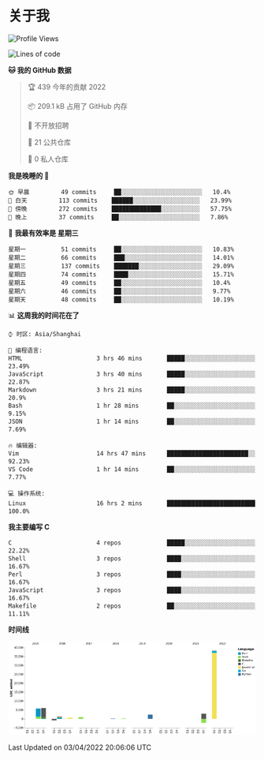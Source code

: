 # 关于我

<!--START_SECTION:waka-->
![Profile Views](http://img.shields.io/badge/%E4%B8%AA%E4%BA%BA%E5%B0%81%E9%9D%A2%E8%A7%82%E7%9C%8B%E6%AC%A1%E6%95%B0-9-blue)

![Lines of code](https://img.shields.io/badge/%E4%BB%8E%E3%80%8C%E4%BD%A0%E5%A5%BD%E4%B8%96%E7%95%8C%E3%80%8D%E6%88%91%E5%B7%B2%E7%BB%8F%E5%86%99%E4%BA%86-56%20Thousand%20%E8%A1%8C%E4%BB%A3%E7%A0%81-blue)

**🐱 我的 GitHub 数据** 

> 🏆 439 今年的贡献 2022
 > 
> 📦 209.1 kB 占用了 GitHub 内存 
 > 
> 🚫 不开放招聘
 > 
> 📜 21 公共仓库 
 > 
> 🔑 0 私人仓库  
 > 
**我是晚睡的 🦉** 

```text
🌞 早晨         49 commits     ██░░░░░░░░░░░░░░░░░░░░░░░   10.4% 
🌆 白天         113 commits    ██████░░░░░░░░░░░░░░░░░░░   23.99% 
🌃 傍晚         272 commits    ██████████████░░░░░░░░░░░   57.75% 
🌙 晚上         37 commits     ██░░░░░░░░░░░░░░░░░░░░░░░   7.86%

```
📅 **我最有效率是 星期三** 

```text
星期一          51 commits     ██░░░░░░░░░░░░░░░░░░░░░░░   10.83% 
星期二          66 commits     ███░░░░░░░░░░░░░░░░░░░░░░   14.01% 
星期三          137 commits    ███████░░░░░░░░░░░░░░░░░░   29.09% 
星期四          74 commits     ████░░░░░░░░░░░░░░░░░░░░░   15.71% 
星期五          49 commits     ██░░░░░░░░░░░░░░░░░░░░░░░   10.4% 
星期六          46 commits     ██░░░░░░░░░░░░░░░░░░░░░░░   9.77% 
星期天          48 commits     ██░░░░░░░░░░░░░░░░░░░░░░░   10.19%

```


📊 **这周我的时间花在了** 

```text
⌚︎ 时区: Asia/Shanghai

💬 编程语言: 
HTML                     3 hrs 46 mins       █████░░░░░░░░░░░░░░░░░░░░   23.49% 
JavaScript               3 hrs 40 mins       █████░░░░░░░░░░░░░░░░░░░░   22.87% 
Markdown                 3 hrs 21 mins       █████░░░░░░░░░░░░░░░░░░░░   20.9% 
Bash                     1 hr 28 mins        ██░░░░░░░░░░░░░░░░░░░░░░░   9.15% 
JSON                     1 hr 14 mins        ██░░░░░░░░░░░░░░░░░░░░░░░   7.69%

🔥 编辑器: 
Vim                      14 hrs 47 mins      ███████████████████████░░   92.23% 
VS Code                  1 hr 14 mins        ██░░░░░░░░░░░░░░░░░░░░░░░   7.77%

💻 操作系统: 
Linux                    16 hrs 2 mins       █████████████████████████   100.0%

```

**我主要编写 C** 

```text
C                        4 repos             █████░░░░░░░░░░░░░░░░░░░░   22.22% 
Shell                    3 repos             ████░░░░░░░░░░░░░░░░░░░░░   16.67% 
Perl                     3 repos             ████░░░░░░░░░░░░░░░░░░░░░   16.67% 
JavaScript               3 repos             ████░░░░░░░░░░░░░░░░░░░░░   16.67% 
Makefile                 2 repos             ██░░░░░░░░░░░░░░░░░░░░░░░   11.11%

```


**时间线**

![Chart not found](https://raw.githubusercontent.com/Arondight/Arondight/master/charts/bar_graph.png) 


 Last Updated on 03/04/2022 20:06:06 UTC
<!--END_SECTION:waka-->
